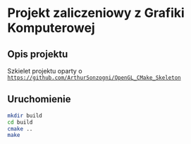 # Projekt zaliczeniowy z Grafiki Komputerowej

## Opis projektu

Szkielet projektu oparty o [`https://github.com/ArthurSonzogni/OpenGL_CMake_Skeleton`](https://github.com/ArthurSonzogni/OpenGL_CMake_Skeleton)

## Uruchomienie
```bash
mkdir build
cd build
cmake ..
make
```
